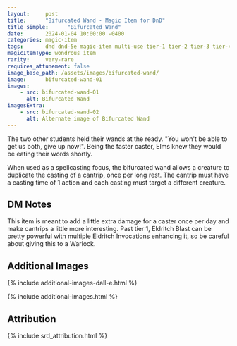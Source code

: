 ```yaml
---
layout:     post
title:      "Bifurcated Wand - Magic Item for DnD"
title_simple:      "Bifurcated Wand"
date:       2024-01-04 10:00:00 -0400
categories: magic-item
tags:       dnd dnd-5e magic-item multi-use tier-1 tier-2 tier-3 tier-4
magicItemType: wondrous item
rarity:     very-rare
requires_attunement: false
image_base_path: /assets/images/bifurcated-wand/
image:      bifurcated-wand-01
images:
    - src: bifurcated-wand-01
      alt: Bifurcated Wand
imagesExtra:
    - src: bifurcated-wand-02
      alt: Alternate image of Bifurcated Wand
---
```


<p class="read-aloud">
    The two other students held their wands at the ready. "You won't be able to get us both, give up now!". Being the faster caster, Elms knew they would be eating their words shortly.
</p>

When used as a spellcasting focus, the bifurcated wand allows a creature to duplicate the casting of a cantrip, once per long rest. The cantrip must have a casting time of 1 action and each casting must target a different creature.


## DM Notes

This item is meant to add a little extra damage for a caster once per day and make cantrips a little more interesting. Past tier 1, Eldritch Blast can be pretty powerful with multiple Eldritch Invocations enhancing it, so be careful about giving this to a Warlock.


## Additional Images

{% include additional-images-dall-e.html %}

{% include additional-images.html %}


## Attribution

{% include srd_attribution.html %}
